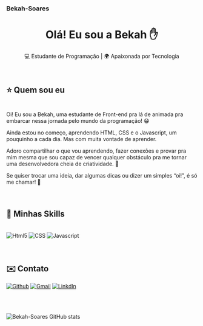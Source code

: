 ### Bekah-Soares
<h1 align="center">Olá! Eu sou a Bekah ✋</h1>


<p align="center">
  💻 Estudante de Programação | 🌍 Apaixonada por Tecnologia
</p><br>

## ⭐ Quem sou eu
<br>
Oi! Eu sou a Bekah, uma estudante de Front-end pra lá de animada pra embarcar nessa jornada pelo mundo da programação! 😁

Ainda estou no começo, aprendendo HTML, CSS e o Javascript, um pouquinho a cada dia. Mas com muita vontade de aprender.

Adoro compartilhar o que vou aprendendo, fazer conexões e provar pra mim mesma que sou capaz de vencer qualquer obstáculo pra me tornar uma desenvolvedora cheia de criatividade. 🌸

Se quiser trocar uma ideia, dar algumas dicas ou dizer um simples “oi!”, é só me chamar! 🌟
<br>
<br>
<br>

## 🚀 Minhas Skills
<div style="display:inline_block"><br>
  <img align="center" alt="Html5"src="https://img.shields.io/badge/HTML5-E34F26?style=flat&logo=html5&logoColor=white">
  <img align="center" alt="CSS" src="https://img.shields.io/badge/CSS3-1572B6?style=flat&logo=css3&logoColor=white">
  <img align="center" alt="Javascript" src="https://img.shields.io/badge/JavaScript-F7DF1E?style=flat&logo=javascript&logoColor=black">
</div>
<br><br>

## ✉️ Contato

[![Github](https://img.shields.io/badge/GitHub-181717?style=flat&logo=github&logoColor=white)](https://github.com/Bekah-Soares/Bekah-Soares)
[![Gmail](https://img.shields.io/badge/Gmail-EA4335?style=flat&logo=gmail&logoColor=white)](https://bekah.soaresx@gmail.com)
[![LinkdIn](https://img.shields.io/badge/LinkedIn-0A66C2?style=flat&logo=linkedin&logoColor=white)](https://www.linkedin.com/in/rebeca-soares-fernandes-campos-14b0ab312)
<br><br><br>

## 
![Bekah-Soares GitHub stats](https://github-readme-stats.vercel.app/api?username=Bekah-Soares&show_icons=true&theme=dracula)






